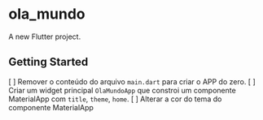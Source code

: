 # ola_mundo

A new Flutter project.

## Getting Started

[ ] Remover o conteúdo do arquivo `main.dart` para criar o APP do zero.
[ ] Criar um widget principal `OlaMundoApp` que constroi um componente MaterialApp com `title`, `theme`, `home`.
[ ] Alterar a cor do tema do componente MaterialApp
